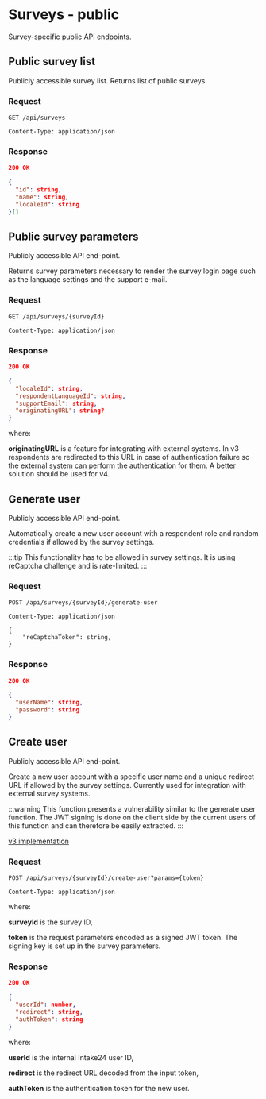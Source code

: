 # Surveys - public

Survey-specific public API endpoints.

## Public survey list

Publicly accessible survey list. Returns list of public surveys.

### Request

```http
GET /api/surveys

Content-Type: application/json
```

### Response

```json
200 OK

{
  "id": string,
  "name": string,
  "localeId": string
}[]
``` 

## Public survey parameters

Publicly accessible API end-point.
 
Returns survey parameters necessary to render the survey login page such as the language settings and the support e-mail.

### Request

```http
GET /api/surveys/{surveyId}

Content-Type: application/json
```

### Response

```json
200 OK

{
  "localeId": string,
  "respondentLanguageId": string,
  "supportEmail": string,
  "originatingURL": string?
}
```

where: 

**originatingURL** is a feature for integrating with external systems. In v3 respondents are redirected to this URL
in case of authentication failure so the external system can perform the authentication for them. A better solution
should be used for v4.  

## Generate user  

Publicly accessible API end-point.

Automatically create a new user account with a respondent role and random credentials if allowed by the survey settings.

:::tip
This functionality has to be allowed in survey settings. It is using reCaptcha challenge and is rate-limited.
:::

### Request

```http
POST /api/surveys/{surveyId}/generate-user

Content-Type: application/json

{
    "reCaptchaToken": string,
}
```

### Response

```json
200 OK

{
  "userName": string,
  "password": string
}
```

## Create user  

Publicly accessible API end-point.

Create a new user account with a specific user name and a unique redirect URL if allowed by the survey settings.
Currently used for integration with external survey systems.

:::warning
This function presents a vulnerability similar to the generate user function. The JWT signing is done on the 
client side by the current users of this function and can therefore be easily extracted. 
:::

[v3 implementation](https://github.com/MRC-Epid-it24/api-server/blob/master/ApiPlayServer/app/controllers/system/user/GeneratedUsersController.scala#L126-L153)

### Request

```http
POST /api/surveys/{surveyId}/create-user?params={token}

Content-Type: application/json
```

where:

**surveyId** is the survey ID,

**token** is the request parameters encoded as a signed JWT token. The signing key is set up in the survey parameters.

### Response

```json
200 OK

{
  "userId": number, 
  "redirect": string, 
  "authToken": string
}
```

where:

**userId** is the internal Intake24 user ID,

**redirect** is the redirect URL decoded from the input token,

**authToken** is the authentication token for the new user.
